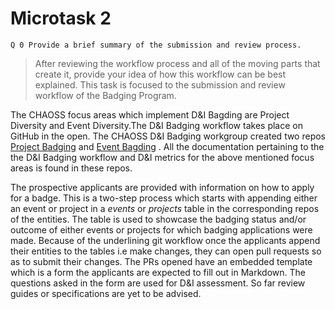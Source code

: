 # Microtask 2
`Q 0 Provide a brief summary of the submission and review process.`

>After reviewing the workflow process and all of the moving parts that create it, provide your idea of how this workflow can be best explained. This task is focused to the submission and review workflow of the Badging Program.

The CHAOSS focus areas which implement D&I Bagding are Project Diversity and Event Diversity.The D&I Badging workflow takes place on GitHub in the open. The CHAOSS D&I Badging workgroup created two repos [Project Badging](https://github.com/badging/project-diversity-and-inclusion) and  [Event Bagding](https://github.com/badging/event-diversity-and-inclusion) . All the documentation pertaining to the the D&I Badging workflow and D&I metrics for the above mentioned focus areas is found in these repos.

The prospective applicants are provided with information on how to apply for a badge. This is a two-step process which starts with appending either an event or project in a *events* or *projects* table in the corresponding repos of  the entities. The table is used to showcase the badging status and/or outcome of either events or projects for which badging applications were made. Because of the underlining git workflow once the applicants append their entities to the tables i.e make changes, they can open pull requests so as to submit their changes. The PRs opened have an embedded template which is a form the applicants are expected to fill out in Markdown. The questions asked in the form are used for D&I assessment. 
So far  review guides or specifications are yet to be advised.